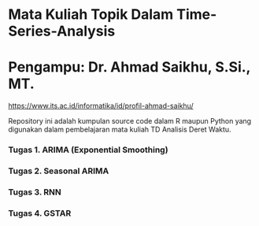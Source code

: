 # Mata Kuliah Topik Dalam Time-Series-Analysis
# Pengampu: Dr. Ahmad Saikhu, S.Si., MT.
https://www.its.ac.id/informatika/id/profil-ahmad-saikhu/

Repository ini adalah kumpulan source code dalam R maupun Python yang digunakan dalam pembelajaran mata kuliah TD Analisis Deret Waktu.

### Tugas 1. ARIMA (Exponential Smoothing)

### Tugas 2. Seasonal ARIMA

### Tugas 3. RNN

### Tugas 4. GSTAR
